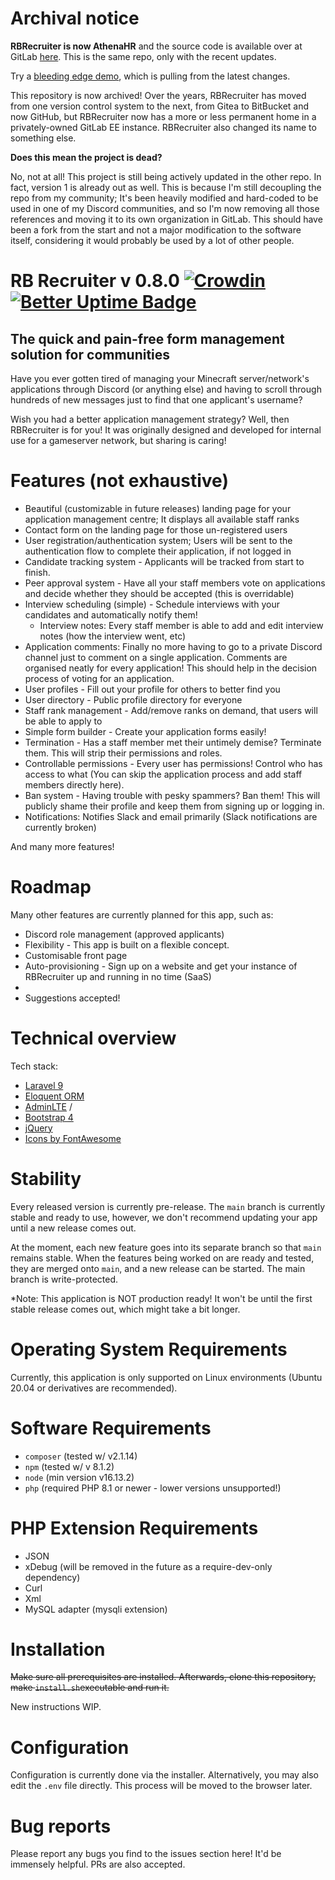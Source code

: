 # Archival notice

**RBRecruiter is now AthenaHR** and the source code is available over at GitLab [here](https://gitlab.futuregamers.co/webvokestudio/athenahr). This is the same repo, only with the recent updates.

Try a [bleeding edge demo](https://demo.athenahr.io), which is pulling from the latest changes.

This repository is now archived! Over the years, RBRecruiter has moved from one version control system to the next, from Gitea to BitBucket and now GitHub, but RBRecruiter now has a more or less permanent home in a privately-owned GitLab EE instance. RBRecruiter also changed its name to something else.

**Does this mean the project is dead?**

No, not at all! This project is still being actively updated in the other repo. In fact, version 1 is already out as well. This is because I'm still decoupling the repo from my community; It's been heavily modified and hard-coded to be used in one of my Discord communities, and so I'm now removing all those references and moving it to its own organization in GitLab. This should have been a fork from the start and not a major modification to the software itself, considering it would probably be used by a lot of other people.

# RB Recruiter v 0.8.0 [![Crowdin](https://badges.crowdin.net/raspberry-staff-manager/localized.svg)](https://crowdin.com/project/raspberry-staff-manager) [![Better Uptime Badge](https://betteruptime.com/status-badges/v1/monitor/9n53.svg)](https://betteruptime.com/?utm_source=status_badge)
## The quick and pain-free form management solution for communities

Have you ever gotten tired of managing your Minecraft server/network's applications through Discord (or anything else) and having to scroll through hundreds of new messages just to find that one applicant's username?


Wish you had a better application management strategy? Well, then RBRecruiter is for you! It was originally designed and developed for internal use for a gameserver network, but sharing is caring!


# Features (not exhaustive)
 - Beautiful (customizable in future releases) landing page for your application management centre; It displays all available staff ranks
 - Contact form on the landing page for those un-registered users
 - User registration/authentication system; Users will be sent to the authentication flow to complete their application, if not logged in
 - Candidate tracking system - Applicants will be tracked from start to finish.
 - Peer approval system - Have all your staff members vote on applications and decide whether they should be accepted (this is overridable)
 - Interview scheduling (simple) - Schedule interviews with your candidates and automatically notify them!
   - Interview notes: Every staff member is able to add and edit interview notes (how the interview went, etc)
 - Application comments: Finally no more having to go to a private Discord channel just to comment on a single application. Comments are organised neatly for every application! This should help in the decision process of voting for an application.
 - User profiles - Fill out your profile for others to better find you
 - User directory - Public profile directory for everyone
 - Staff rank management - Add/remove ranks on demand, that users will be able to apply to
 - Simple form builder - Create your application forms easily!
 - Termination - Has a staff member met their untimely demise? Terminate them. This will strip their permissions and roles.
 - Controllable permissions - Every user has permissions! Control who has access to what (You can skip the application process and add staff members directly here).
 - Ban system - Having trouble with pesky spammers? Ban them! This will publicly shame their profile and keep them from signing up or logging in.
 - Notifications: Notifies Slack and email primarily (Slack notifications are currently broken)

 And many more features!

# Roadmap

Many other features are currently planned for this app, such as:
  - Discord role management (approved applicants)
  - Flexibility - This app is built on a flexible concept.
  - Customisable front page
  - Auto-provisioning - Sign up on a website and get your instance of RBRecruiter up and running in no time (SaaS)
  - 
  - Suggestions accepted!


# Technical overview

Tech stack:
 - [Laravel 9](https://laravel.com/)
 - [Eloquent ORM](https://laravel.com/docs/5.0/eloquent)
 - [AdminLTE](https://adminlte.io/) / 
 - [Bootstrap 4](https://getbootstrap.com/docs/4.0/getting-started/introduction/)
 - [jQuery](https://jquery.com/)
 - [Icons by FontAwesome](https://fontawesome.com/)
 
 # Stability
 
 Every released version is currently pre-release. The ``main`` branch is currently stable and ready to use, however, we don't recommend updating your app until a new release comes out.
 
 At the moment, each new feature goes into its separate branch so that ``main`` remains stable. When the features being worked on are ready and tested, they are merged onto ``main``, and a new release can be started. The main branch is write-protected.
 
 *Note: This application is NOT production ready! It won't be until the first stable release comes out, which might take a bit longer.

# Operating System Requirements

 Currently, this application is only supported on Linux environments (Ubuntu 20.04 or derivatives are recommended).

# Software Requirements
 - ``composer`` (tested w/ v2.1.14)
 - ``npm`` (tested w/ v 8.1.2)
 - ``node`` (min version v16.13.2)
 - ``php`` (required PHP 8.1 or newer - lower versions unsupported!)

 # PHP Extension Requirements

 - JSON
 - xDebug (will be removed in the future as a require-dev-only dependency)
 - Curl
 - Xml 
 - MySQL adapter (mysqli extension)

 # Installation

 ~~Make sure all prerequisites are installed. Afterwards, clone this repository, make ``install.sh``executable and run it.~~
 
 New instructions WIP.

 # Configuration
Configuration is currently done via the installer. Alternatively, you may also edit the ``.env`` file directly.
This process will be moved to the browser later.

# Bug reports

Please report any bugs you find to the issues section here! It'd be immensely helpful. PRs are also accepted.
